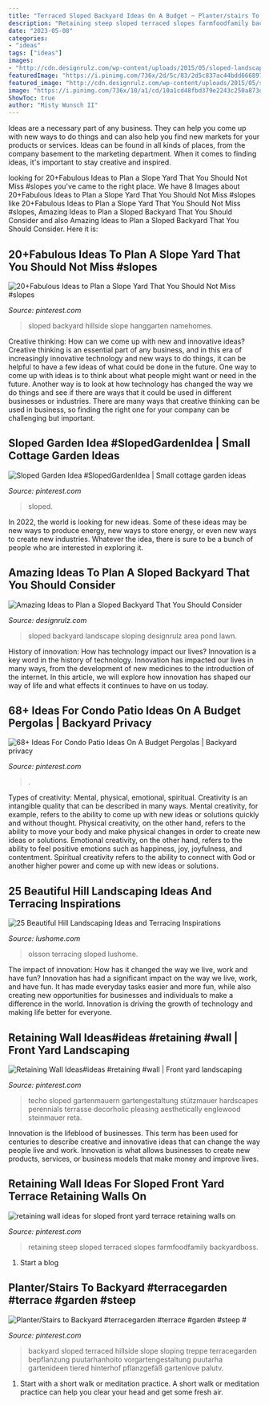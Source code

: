 ```yaml
---
title: "Terraced Sloped Backyard Ideas On A Budget ~ Planter/stairs To Backyard #terracegarden #terrace #garden #steep #"
description: "Retaining steep sloped terraced slopes farmfoodfamily backyardboss"
date: "2023-05-08"
categories:
- "ideas"
tags: ["ideas"]
images:
- "http://cdn.designrulz.com/wp-content/uploads/2015/05/sloped-landscape-design-ideas-designrulz-2.jpg"
featuredImage: "https://i.pinimg.com/736x/2d/5c/83/2d5c837ac44bdd6668977030a6ec8d42.jpg"
featured_image: "http://cdn.designrulz.com/wp-content/uploads/2015/05/sloped-landscape-design-ideas-designrulz-2.jpg"
image: "https://i.pinimg.com/736x/10/a1/cd/10a1cd48fbd379e2243c250a873d231c.jpg"
ShowToc: true
author: "Misty Wunsch II"
---
```



Ideas are a necessary part of any business. They can help you come up with new ways to do things and can also help you find new markets for your products or services. Ideas can be found in all kinds of places, from the company basement to the marketing department. When it comes to finding ideas, it's important to stay creative and inspired.

	

		
looking for 20+Fabulous Ideas to Plan a Slope Yard That You Should Not Miss #slopes you've came to the right place. We have 8 Images about 20+Fabulous Ideas to Plan a Slope Yard That You Should Not Miss #slopes like 20+Fabulous Ideas to Plan a Slope Yard That You Should Not Miss #slopes, Amazing Ideas to Plan a Sloped Backyard That You Should Consider and also Amazing Ideas to Plan a Sloped Backyard That You Should Consider. Here it is:
		
    
## 20+Fabulous Ideas To Plan A Slope Yard That You Should Not Miss #slopes

<img loading=lazy src="https://i.pinimg.com/736x/10/a1/cd/10a1cd48fbd379e2243c250a873d231c.jpg" onerror="this.onerror=null;this.src='https://tse2.mm.bing.net/th?id=OIP.9OVh20rmtiDGkF1ma8eiHQHaLE&amp;pid=15.1';" alt="20+Fabulous Ideas to Plan a Slope Yard That You Should Not Miss #slopes">

_Source: pinterest.com_

>sloped backyard hillside slope hanggarten namehomes. 

	

Creative thinking: How can we come up with new and innovative ideas?
Creative thinking is an essential part of any business, and in this era of increasingly innovative technology and new ways to do things, it can be helpful to have a few ideas of what could be done in the future. One way to come up with ideas is to think about what people might want or need in the future. Another way is to look at how technology has changed the way we do things and see if there are ways that it could be used in different businesses or industries. There are many ways that creative thinking can be used in business, so finding the right one for your company can be challenging but important.

    
## Sloped Garden Idea #SlopedGardenIdea | Small Cottage Garden Ideas

<img loading=lazy src="https://i.pinimg.com/originals/48/d8/66/48d8662274a7346978dc3a20ce6cbfef.jpg" onerror="this.onerror=null;this.src='https://tse4.mm.bing.net/th?id=OIP.Juay4-tcDSqm8_nduH1nEAHaLI&amp;pid=15.1';" alt="Sloped Garden Idea #SlopedGardenIdea | Small cottage garden ideas">

_Source: pinterest.com_

>sloped. 

	

In 2022, the world is looking for new ideas. Some of these ideas may be new ways to produce energy, new ways to store energy, or even new ways to create new industries. Whatever the idea, there is sure to be a bunch of people who are interested in exploring it.

    
## Amazing Ideas To Plan A Sloped Backyard That You Should Consider

<img loading=lazy src="http://cdn.designrulz.com/wp-content/uploads/2015/05/sloped-landscape-design-ideas-designrulz-2.jpg" onerror="this.onerror=null;this.src='https://tse4.mm.bing.net/th?id=OIP.gTGeFpT_Prh8bTU13goqMQHaJ6&amp;pid=15.1';" alt="Amazing Ideas to Plan a Sloped Backyard That You Should Consider">

_Source: designrulz.com_

>sloped backyard landscape sloping designrulz area pond lawn. 

	

History of innovation: How has technology impact our lives?
Innovation is a key word in the history of technology. Innovation has impacted our lives in many ways, from the development of new medicines to the introduction of the internet. In this article, we will explore how innovation has shaped our way of life and what effects it continues to have on us today.

    
## 68+ Ideas For Condo Patio Ideas On A Budget Pergolas | Backyard Privacy

<img loading=lazy src="https://i.pinimg.com/736x/2d/5c/83/2d5c837ac44bdd6668977030a6ec8d42.jpg" onerror="this.onerror=null;this.src='https://tse4.mm.bing.net/th?id=OIP.yXxaVBfW39So36PaHd2duwAAAA&amp;pid=15.1';" alt="68+ Ideas For Condo Patio Ideas On A Budget Pergolas | Backyard privacy">

_Source: pinterest.com_

>. 

	

Types of creativity: Mental, physical, emotional, spiritual.
Creativity is an intangible quality that can be described in many ways. Mental creativity, for example, refers to the ability to come up with new ideas or solutions quickly and without thought. Physical creativity, on the other hand, refers to the ability to move your body and make physical changes in order to create new ideas or solutions. Emotional creativity, on the other hand, refers to the ability to feel positive emotions such as happiness, joy, joyfulness, and contentment. Spiritual creativity refers to the ability to connect with God or another higher power and come up with new ideas or solutions.

    
## 25 Beautiful Hill Landscaping Ideas And Terracing Inspirations

<img loading=lazy src="https://www.lushome.com/wp-content/uploads/2014/11/terracing-hill-yard-landscaping-ideas-15.jpg" onerror="this.onerror=null;this.src='https://tse4.mm.bing.net/th?id=OIP.9O8RRlOnpGVe_Hh1TFaWqgHaFp&amp;pid=15.1';" alt="25 Beautiful Hill Landscaping Ideas and Terracing Inspirations">

_Source: lushome.com_

>olsson terracing sloped lushome. 

	

The impact of innovation: How has it changed the way we live, work and have fun?
Innovation has had a significant impact on the way we live, work, and have fun. It has made everyday tasks easier and more fun, while also creating new opportunities for businesses and individuals to make a difference in the world. Innovation is driving the growth of technology and making life better for everyone.

    
## Retaining Wall Ideas#ideas #retaining #wall | Front Yard Landscaping

<img loading=lazy src="https://i.pinimg.com/736x/d4/e0/5a/d4e05a715e5b63bec8154712ea8e9058.jpg" onerror="this.onerror=null;this.src='https://tse4.mm.bing.net/th?id=OIP.SR_v1B4owBqPSUXz47N48AHaLF&amp;pid=15.1';" alt="Retaining Wall Ideas#ideas #retaining #wall | Front yard landscaping">

_Source: pinterest.com_

>techo sloped gartenmauern gartengestaltung stützmauer hardscapes perennials terrasse decorholic pleasing aesthetically englewood steinmauer reta. 

	

Innovation is the lifeblood of businesses. This term has been used for centuries to describe creative and innovative ideas that can change the way people live and work. Innovation is what allows businesses to create new products, services, or business models that make money and improve lives.

    
## Retaining Wall Ideas For Sloped Front Yard Terrace Retaining Walls On

<img loading=lazy src="https://i.pinimg.com/736x/cc/d6/3e/ccd63eb8eadc230fa72b7ebf7596ce10.jpg" onerror="this.onerror=null;this.src='https://tse1.mm.bing.net/th?id=OIP.s7ZmDUHS_sKla2yWR7OkvwHaFj&amp;pid=15.1';" alt="retaining wall ideas for sloped front yard terrace retaining walls on">

_Source: pinterest.com_

>retaining steep sloped terraced slopes farmfoodfamily backyardboss. 

	

1. Start a blog

    
## Planter/Stairs To Backyard #terracegarden #terrace #garden #steep #

<img loading=lazy src="https://i.pinimg.com/736x/fb/97/29/fb9729cfbea3f72e8f9d2ad244e61471.jpg" onerror="this.onerror=null;this.src='https://tse2.mm.bing.net/th?id=OIP.qKBGtP1yNsoQr5wc5N9_3wHaE8&amp;pid=15.1';" alt="Planter/Stairs to Backyard #terracegarden #terrace #garden #steep #">

_Source: pinterest.com_

>backyard sloped terraced hillside slope sloping treppe terracegarden bepflanzung puutarhanhoito vorgartengestaltung puutarha gartenideen tiered hinterhof pflanzgefäß gartenlove palutv. 

	

1. Start with a short walk or meditation practice. A short walk or meditation practice can help you clear your head and get some fresh air.

